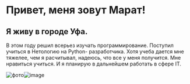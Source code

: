 # Привет, меня зовут Марат!
## Я живу в городе Уфа.
В этом году решил всерьез изучать программирование.
Поступил учиться в Нетологию на Python- разработчика.
Хотя учеба дается мне тяжелее, чем я расчитывал, надеюсь, что все у меня получится.
Мне нравиться учиться. И я планирую в дальнейшем работать в сфере IT.

![фото](IMG_20220128_182126.jpg)![image](https://user-images.githubusercontent.com/114866937/194728776-c52a1d66-b67c-4efa-a771-8b916d5e0bab.png)
